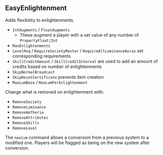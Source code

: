 ﻿## EasyEnlightenment

Adds flexibility to enlightenments.

* `IntAugments` / `FloatAugments`
  * These augment a player with a set value of any number of `PropertyFloat|Int`
* `MaxEnlightenments` 
* `LevelReq`  / `RequireSocietyMaster` / `RequireAllLuminanceAuras` set corresponding requirements
* `SkillCreditAmount` / `SkillCreditInterval` are used to add an amount of credits based on number of enlightenments
* `SkipNormalBroadcast` 
* `SkipResetCertificate` prevents item creation
* `MaxLumBase` / `MaxLumPerEnlightenment`

Change what is removed on enlightenment with:

* `RemoveSociety`
* `RemoveLuminance`
* `RemoveAetheria`
* `RemoveAttributes`
* `RemoveSkills`
* `RemoveLevel`

The `newlum` command allows a conversion from a previous system to a modified one.  Players will be flagged as being on the new system after conversion.

